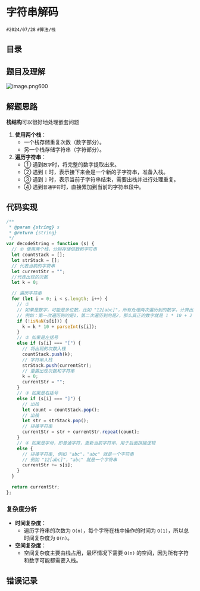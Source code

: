 
# 字符串解码


`#2024/07/28` `#算法/栈` 

## 目录
<!-- toc -->
 ## 题目及理解 

![image.png600](https://832-1310531898.cos.ap-beijing.myqcloud.com/202407280730257.png?imageSlim)

## 解题思路

**栈结构**可以很好地处理嵌套问题
1. **使用两个栈**：
    - 一个栈存储重复次数（数字部分）。
    - 另一个栈存储字符串（字符部分）。
2. **遍历字符串**：
    - ① 遇到`数字`时，将完整的数字提取出来。
    - ② 遇到 `[` 时，表示接下来会是一个新的子字符串，准备入栈。
    - ③ 遇到 `]` 时，表示当前子字符串结束，需要出栈并进行处理重复。
    - ④ 遇到`普通字符`时，直接累加到当前的字符串段中。

## 代码实现

```javascript
/**
 * @param {string} s
 * @return {string}
 */
var decodeString = function (s) {
  // ① 使用两个栈，分别存储倍数和字符串
  let countStack = [];
  let strStack = [];
  // 代表当前的字符串
  let currentStr = "";
  //代表出现的次数
  let k = 0;

  // 遍历字符串
  for (let i = 0; i < s.length; i++) {
    // ①
    // 如果是数字，可能是多位数，比如 "12[abc]"，所有处理两次遍历到的数字，计算出真正的数字
    // 例如：第一次遍历到的是1，第二次遍历到的是2，那么真正的数字就是 1 * 10 + 2 = 12
    if (!isNaN(s[i])) {
      k = k * 10 + parseInt(s[i]);
    }
    // ② 如果是左括号
    else if (s[i] === "[") {
      // 将出现的次数入栈
      countStack.push(k);
      // 字符串入栈
      strStack.push(currentStr);
      // 重置出现次数和字符串
      k = 0;
      currentStr = "";
    }
    // ③ 如果是右括号
    else if (s[i] === "]") {
      // 出栈
      let count = countStack.pop();
      // 出栈
      let str = strStack.pop();
      // 拼接字符串
      currentStr = str + currentStr.repeat(count);
    }
    // ④ 如果是字母，即普通字符，更新当前字符串，用于后面拼接逻辑
    else {
      // 拼接字符串, 例如 "abc"，"abc" 就是一个字符串
      // 例如 "12[abc]"，"abc" 就是一个字符串
      currentStr += s[i];
    }
  }

  return currentStr;
};

```

### 复杂度分析

- **时间复杂度**：
    - 遍历字符串的次数为 `O(n)`，每个字符在栈中操作的时间为 `O(1)`，所以总时间复杂度为 `O(n)`。
- **空间复杂度**：
    - 空间复杂度主要由栈占用，最坏情况下需要 `O(n)` 的空间，因为所有字符和数字可能都需要入栈。

## 错误记录